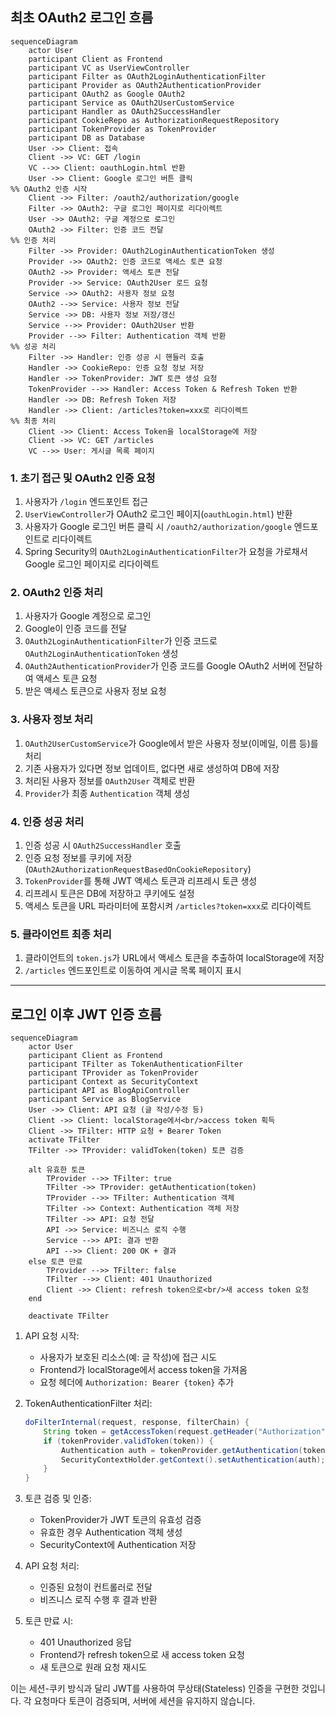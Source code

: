 ## 최초 OAuth2 로그인 흐름

```mermaid
sequenceDiagram
    actor User
    participant Client as Frontend
    participant VC as UserViewController
    participant Filter as OAuth2LoginAuthenticationFilter
    participant Provider as OAuth2AuthenticationProvider
    participant OAuth2 as Google OAuth2
    participant Service as OAuth2UserCustomService
    participant Handler as OAuth2SuccessHandler
    participant CookieRepo as AuthorizationRequestRepository
    participant TokenProvider as TokenProvider
    participant DB as Database
    User ->> Client: 접속
    Client ->> VC: GET /login
    VC -->> Client: oauthLogin.html 반환
    User ->> Client: Google 로그인 버튼 클릭
%% OAuth2 인증 시작
    Client ->> Filter: /oauth2/authorization/google
    Filter ->> OAuth2: 구글 로그인 페이지로 리다이렉트
    User ->> OAuth2: 구글 계정으로 로그인
    OAuth2 ->> Filter: 인증 코드 전달
%% 인증 처리
    Filter ->> Provider: OAuth2LoginAuthenticationToken 생성
    Provider ->> OAuth2: 인증 코드로 액세스 토큰 요청
    OAuth2 ->> Provider: 액세스 토큰 전달
    Provider ->> Service: OAuth2User 로드 요청
    Service ->> OAuth2: 사용자 정보 요청
    OAuth2 -->> Service: 사용자 정보 전달
    Service ->> DB: 사용자 정보 저장/갱신
    Service -->> Provider: OAuth2User 반환
    Provider -->> Filter: Authentication 객체 반환
%% 성공 처리
    Filter ->> Handler: 인증 성공 시 핸들러 호출
    Handler ->> CookieRepo: 인증 요청 정보 저장
    Handler ->> TokenProvider: JWT 토큰 생성 요청
    TokenProvider -->> Handler: Access Token & Refresh Token 반환
    Handler ->> DB: Refresh Token 저장
    Handler ->> Client: /articles?token=xxx로 리다이렉트
%% 최종 처리
    Client ->> Client: Access Token을 localStorage에 저장
    Client ->> VC: GET /articles
    VC -->> User: 게시글 목록 페이지

```

### 1. 초기 접근 및 OAuth2 인증 요청

1. 사용자가 `/login` 엔드포인트 접근
2. `UserViewController`가 OAuth2 로그인 페이지(`oauthLogin.html`) 반환
3. 사용자가 Google 로그인 버튼 클릭 시 `/oauth2/authorization/google` 엔드포인트로 리다이렉트
4. Spring Security의 `OAuth2LoginAuthenticationFilter`가 요청을 가로채서 Google 로그인 페이지로 리다이렉트

### 2. OAuth2 인증 처리

1. 사용자가 Google 계정으로 로그인
2. Google이 인증 코드를 전달
3. `OAuth2LoginAuthenticationFilter`가 인증 코드로 `OAuth2LoginAuthenticationToken` 생성
4. `OAuth2AuthenticationProvider`가 인증 코드를 Google OAuth2 서버에 전달하여 액세스 토큰 요청
5. 받은 액세스 토큰으로 사용자 정보 요청

### 3. 사용자 정보 처리

1. `OAuth2UserCustomService`가 Google에서 받은 사용자 정보(이메일, 이름 등)를 처리
2. 기존 사용자가 있다면 정보 업데이트, 없다면 새로 생성하여 DB에 저장
3. 처리된 사용자 정보를 `OAuth2User` 객체로 반환
4. `Provider`가 최종 `Authentication` 객체 생성

### 4. 인증 성공 처리

1. 인증 성공 시 `OAuth2SuccessHandler` 호출
2. 인증 요청 정보를 쿠키에 저장 (`OAuth2AuthorizationRequestBasedOnCookieRepository`)
3. `TokenProvider`를 통해 JWT 액세스 토큰과 리프레시 토큰 생성
4. 리프레시 토큰은 DB에 저장하고 쿠키에도 설정
5. 액세스 토큰을 URL 파라미터에 포함시켜 `/articles?token=xxx`로 리다이렉트

### 5. 클라이언트 최종 처리

1. 클라이언트의 `token.js`가 URL에서 액세스 토큰을 추출하여 localStorage에 저장
2. `/articles` 엔드포인트로 이동하여 게시글 목록 페이지 표시

---

## 로그인 이후 JWT 인증 흐름

```mermaid
sequenceDiagram
    actor User
    participant Client as Frontend
    participant TFilter as TokenAuthenticationFilter
    participant TProvider as TokenProvider
    participant Context as SecurityContext
    participant API as BlogApiController
    participant Service as BlogService
    User ->> Client: API 요청 (글 작성/수정 등)
    Client ->> Client: localStorage에서<br/>access token 획득
    Client ->> TFilter: HTTP 요청 + Bearer Token
    activate TFilter
    TFilter ->> TProvider: validToken(token) 토큰 검증

    alt 유효한 토큰
        TProvider -->> TFilter: true
        TFilter ->> TProvider: getAuthentication(token)
        TProvider -->> TFilter: Authentication 객체
        TFilter ->> Context: Authentication 객체 저장
        TFilter ->> API: 요청 전달
        API ->> Service: 비즈니스 로직 수행
        Service -->> API: 결과 반환
        API -->> Client: 200 OK + 결과
    else 토큰 만료
        TProvider -->> TFilter: false
        TFilter -->> Client: 401 Unauthorized
        Client ->> Client: refresh token으로<br/>새 access token 요청
    end

    deactivate TFilter
```


1. API 요청 시작:
    - 사용자가 보호된 리소스(예: 글 작성)에 접근 시도
    - Frontend가 localStorage에서 access token을 가져옴
    - 요청 헤더에 `Authorization: Bearer {token}` 추가

2. TokenAuthenticationFilter 처리:
   ```java
   doFilterInternal(request, response, filterChain) {
       String token = getAccessToken(request.getHeader("Authorization"));
       if (tokenProvider.validToken(token)) {
           Authentication auth = tokenProvider.getAuthentication(token);
           SecurityContextHolder.getContext().setAuthentication(auth);
       }
   }
   ```

3. 토큰 검증 및 인증:
    - TokenProvider가 JWT 토큰의 유효성 검증
    - 유효한 경우 Authentication 객체 생성
    - SecurityContext에 Authentication 저장

4. API 요청 처리:
    - 인증된 요청이 컨트롤러로 전달
    - 비즈니스 로직 수행 후 결과 반환

5. 토큰 만료 시:
    - 401 Unauthorized 응답
    - Frontend가 refresh token으로 새 access token 요청
    - 새 토큰으로 원래 요청 재시도

이는 세션-쿠키 방식과 달리 JWT를 사용하여 무상태(Stateless) 인증을 구현한 것입니다. 각 요청마다 토큰이 검증되며, 서버에 세션을 유지하지 않습니다.